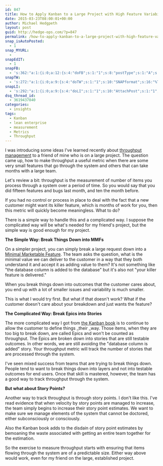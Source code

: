 ```yaml
---
id: 847
title: How to Apply Kanban to a Large Project with High Feature Variability
date: 2015-03-23T08:00:01+00:00
author: Michael Hedgpeth
layout: post
guid: http://hedge-ops.com/?p=847
permalink: /how-to-apply-kanban-to-a-large-project-with-high-feature-variability/
snap_isAutoPosted:
  - 1
snap_MYURL:
  - 
snapEdIT:
  - 1
snapFB:
  - 's:362:"a:1:{i:0;a:12:{s:4:"doFB";s:1:"1";s:8:"postType";s:1:"A";s:10:"AttachPost";s:1:"2";s:10:"SNAPformat";s:16:"%TITLE% - %SURL%";s:9:"isAutoImg";s:1:"A";s:8:"imgToUse";s:0:"";s:9:"isAutoURL";s:1:"A";s:8:"urlToUse";s:0:"";s:11:"isPrePosted";s:1:"1";s:8:"isPosted";s:1:"1";s:4:"pgID";s:35:"10152471133176268_10152642806636268";s:5:"pDate";s:19:"2015-03-23 13:15:18";}}";'
snapTW:
  - 's:272:"a:1:{i:0;a:9:{s:4:"doTW";s:1:"1";s:10:"SNAPformat";s:16:"%TITLE% - %SURL%";s:8:"attchImg";s:1:"1";s:9:"isAutoImg";s:1:"A";s:8:"imgToUse";s:0:"";s:11:"isPrePosted";s:1:"1";s:8:"isPosted";s:1:"1";s:4:"pgID";s:18:"579994839221022720";s:5:"pDate";s:19:"2015-03-23 13:15:20";}}";'
snapLI:
  - 's:292:"a:1:{i:0;a:9:{s:4:"doLI";s:1:"1";s:10:"AttachPost";s:1:"1";s:10:"SNAPformat";s:41:"New post has been published on %SITENAME%";s:11:"SNAPformatT";s:18:"New Post - %TITLE%";s:9:"isAutoImg";s:1:"A";s:8:"imgToUse";s:0:"";s:9:"isAutoURL";s:1:"A";s:8:"urlToUse";s:0:"";s:11:"isPrePosted";s:1:"1";}}";'
dsq_thread_id:
  - 3619437840
categories:
  - insights
tags:
  - Kanban
  - lean enterprise
  - measurement
  - Metrics
  - Throughput
---
```

I was introducing some ideas I've learned recently about <a title="Initial Tracked Metrics for Kanban Adoption" href="http://hedge-ops.com/initial-tracked-metrics-for-kanban-adoption/" target="_blank">throughput management</a> to a friend of mine who is on a large project. The question came up, how to make throughput a useful metric when there are some very small features that go through the system and others that can take months with a large team.

Let's review a bit: throughput is the measurement of number of items you process through a system over a period of time. So you would say that you did fifteen features and bugs last month, and ten the month before.

If you had no control or process in place to deal with the fact that a new customer might want its killer feature, which is months of work for you, then this metric will quickly become meaningless. What to do?

There is a simple way to handle this and a complicated way. I suppose the complicated way will be what's needed for my friend's project, but the simple way is good enough for my project.<!--more-->

**The Simple Way: Break Things Down into MMFs**

On a simpler project, you can simply break a large request down into a <a title="Minimal Marketable Feature" href="http://www.netobjectives.com/minimum-marketable-features-mmfs-explained" target="_blank">Minimal Marketable Feature</a>. The team asks the question, what is the minimal value we can deliver to the customer in a way that they both understand it and accept it as adding value to them? It's not something like "the database column is added to the database" but it's also not "your killer feature is delivered."

When you break things down into outcomes that the customer cares about, you end up with a lot of smaller issues and variability is much smaller.

This is what I would try first. But what if that doesn't work? What if the customer doesn't care about your breakdown and just wants the feature?

**The Complicated Way: Break Epics into Stories**

The more complicated way I got from <a title="Kanban Book" href="http://amzn.to/1GgXlcU" target="_blank">the Kanban book</a> is to continue to allow the customer to define things _their _way. Those items, when they are too big to break down, are called Epics and won't be counted as throughput. The Epics are broken down into stories that are still testable outcomes. In other words, we are still avoiding the "database column is added" story. Your throughput metric will track the number of stories that are processed through the system.

I've seen mixed success from teams that are trying to break things down. People tend to want to break things down into layers and not into testable outcomes for end users. Once that skill is mastered, however, the team has a good way to track throughput through the system.

**But what about Story Points?**

Another way to track throughput is through story points. I don't like this. I've read evidence that when velocity by story points are managed to increase, the team simply begins to increase their story point estimates. We want to make sure we manage elements of the system that cannot be doctored, either subconsciously or consciously.

Also the Kanban book adds to the disdain of story point estimates by bemoaning the waste associated with getting an entire team together for the estimation.

So the exercise to measure throughput starts with ensuring that items flowing through the system are of a predictable size. Either way above would work, even for my friend on the large, established project.